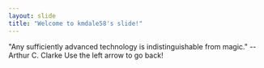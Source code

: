```yaml
---
layout: slide
title: "Welcome to kmdale58's slide!"
---
```

"Any sufficiently advanced technology is indistinguishable from magic." -- Arthur C. Clarke
Use the left arrow to go back!

